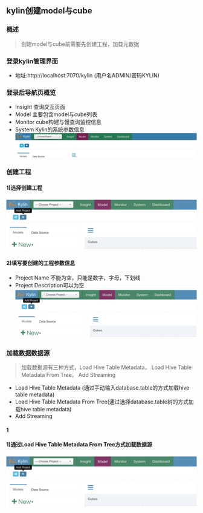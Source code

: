 ## kylin创建model与cube
### 概述
> 创建model与cube前需要先创建工程，加载元数据

### 登录kylin管理界面
- 地址:http://localhost:7070/kylin (用户名ADMIN/密码KYLIN)

### 登录后导航页概览
- Insight 查询交互页面
- Model 主要包含model与cube列表
- Monitor cube构建与慢查询监控信息
- System Kylin的系统参数信息
![kylin_web_navigation](https://github.com/chlsmile/note/blob/master/notefile/kylin/navigation/kylin_web_navigation.png)

### 创建工程
#### 1)选择创建工程
![kylin_add_project_index](https://github.com/chlsmile/note/blob/master/notefile/kylin/project/kylin_add_project_index.png)

#### 2)填写要创建的工程参数信息
- Project Name 不能为空，只能是数字，字母，下划线
- Project Description可以为空
![kylin_add_project_index](https://github.com/chlsmile/note/blob/master/notefile/kylin/project/kylin_add_project_index.png)


### 加载数据数据源
> 加载数据源有三种方式，Load Hive Table Metadata， Load Hive Table Metadata From Tree， Add Streaming
- Load Hive Table Metadata (通过手动输入database.table的方式加载hive table metadata)
- Load Hive Table Metadata From Tree(通过选择database.table树的方式加载hive table metadata)
- Add Streaming

#### 1



#### 1)通过Load Hive Table Metadata From Tree方式加载数据源
![kylin_add_project_index](https://github.com/chlsmile/note/blob/master/notefile/kylin/project/kylin_add_project_index.png)







